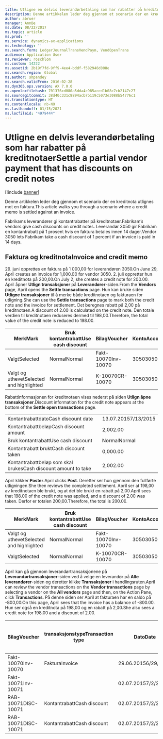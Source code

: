 ```yaml
---
title: Utligne en delvis leverandørbetaling som har rabatter på kreditnotaer
description: Denne artikkelen leder deg gjennom et scenario der en kreditnota utlignes mot en faktura.
author: abruer
manager: AnnBe
ms.date: 08/22/2017
ms.topic: article
ms.prod: ''
ms.service: dynamics-ax-applications
ms.technology: ''
ms.search.form: LedgerJournalTransVendPaym, VendOpenTrans
audience: Application User
ms.reviewer: roschlom
ms.custom: 14222
ms.assetid: 2b19f7fd-9ff9-4ee4-bddf-f582946d008e
ms.search.region: Global
ms.author: shpandey
ms.search.validFrom: 2016-02-28
ms.dyn365.ops.version: AX 7.0.0
ms.openlocfilehash: 701376cd080a5dda4c985aced1b08c7cb2147c27
ms.sourcegitcommit: 38d40c331c8894acb7b119c5073e3088b54776c1
ms.translationtype: HT
ms.contentlocale: nb-NO
ms.lasthandoff: 01/15/2021
ms.locfileid: "4979444"
---
```

# <a name="settle-a-partial-vendor-payment-that-has-discounts-on-credit-notes"></a><span data-ttu-id="a0e18-103">Utligne en delvis leverandørbetaling som har rabatter på kreditnotaer</span><span class="sxs-lookup"><span data-stu-id="a0e18-103">Settle a partial vendor payment that has discounts on credit notes</span></span>

[!include [banner](../includes/banner.md)]

<span data-ttu-id="a0e18-104">Denne artikkelen leder deg gjennom et scenario der en kreditnota utlignes mot en faktura.</span><span class="sxs-lookup"><span data-stu-id="a0e18-104">This article walks you through a scenario where a credit memo is settled against an invoice.</span></span>

<span data-ttu-id="a0e18-105">Fabrikams leverandører gi kontantrabatter på kreditnotaer.</span><span class="sxs-lookup"><span data-stu-id="a0e18-105">Fabrikam’s vendors give cash discounts on credit notes.</span></span> <span data-ttu-id="a0e18-106">Leverandør 3050 gir Fabrikam en kontantrabatt på 1 prosent hvis en faktura betales innen 14 dager.</span><span class="sxs-lookup"><span data-stu-id="a0e18-106">Vendor 3050 lets Fabrikam take a cash discount of 1 percent if an invoice is paid in 14 days.</span></span>

## <a name="invoice-and-credit-memo"></a><span data-ttu-id="a0e18-107">Faktura og kreditnota</span><span class="sxs-lookup"><span data-stu-id="a0e18-107">Invoice and credit memo</span></span>
<span data-ttu-id="a0e18-108">29. juni opprettes en faktura på 1 000,00 for leverandøren 3050.</span><span class="sxs-lookup"><span data-stu-id="a0e18-108">On June 29, April creates an invoice for 1,000.00 for vendor 3050.</span></span> <span data-ttu-id="a0e18-109">2. juli oppretter hun en kreditnota på 200,00.</span><span class="sxs-lookup"><span data-stu-id="a0e18-109">On July 2, she creates a credit note for 200.00.</span></span> <span data-ttu-id="a0e18-110">April åpner **Utlign transaksjoner** på **Leverandører**-siden.</span><span class="sxs-lookup"><span data-stu-id="a0e18-110">From the **Vendors** page, April opens the **Settle transactions** page.</span></span> <span data-ttu-id="a0e18-111">Hun kan bruke siden **Utligne transaksjoner** til å merke både kreditnotaen og fakturaen for utligning.</span><span class="sxs-lookup"><span data-stu-id="a0e18-111">She can use the **Settle transactions** page to mark both the credit note and the invoice for settlement.</span></span> <span data-ttu-id="a0e18-112">Det beregnes rabatt på 2,00 på kreditnotaen.</span><span class="sxs-lookup"><span data-stu-id="a0e18-112">A discount of 2.00 is calculated on the credit note.</span></span> <span data-ttu-id="a0e18-113">Den totale verdien til kreditnotaen reduseres dermed til 198,00.</span><span class="sxs-lookup"><span data-stu-id="a0e18-113">Therefore, the total value of the credit note is reduced to 198.00.</span></span>

| <span data-ttu-id="a0e18-114">Merk</span><span class="sxs-lookup"><span data-stu-id="a0e18-114">Mark</span></span>                     | <span data-ttu-id="a0e18-115">Bruk kontantrabatt</span><span class="sxs-lookup"><span data-stu-id="a0e18-115">Use cash discount</span></span> | <span data-ttu-id="a0e18-116">Bilag</span><span class="sxs-lookup"><span data-stu-id="a0e18-116">Voucher</span></span>   | <span data-ttu-id="a0e18-117">Konto</span><span class="sxs-lookup"><span data-stu-id="a0e18-117">Account</span></span> | <span data-ttu-id="a0e18-118">Dato</span><span class="sxs-lookup"><span data-stu-id="a0e18-118">Date</span></span>      | <span data-ttu-id="a0e18-119">Forfallsdato</span><span class="sxs-lookup"><span data-stu-id="a0e18-119">Due date</span></span>  | <span data-ttu-id="a0e18-120">Faktura</span><span class="sxs-lookup"><span data-stu-id="a0e18-120">Invoice</span></span> | <span data-ttu-id="a0e18-121">Beløp i transaksjonsvaluta</span><span class="sxs-lookup"><span data-stu-id="a0e18-121">Amount in transaction currency</span></span> | <span data-ttu-id="a0e18-122">Valuta</span><span class="sxs-lookup"><span data-stu-id="a0e18-122">Currency</span></span> | <span data-ttu-id="a0e18-123">Beløp som skal utlignes</span><span class="sxs-lookup"><span data-stu-id="a0e18-123">Amount to settle</span></span> |
|--------------------------|-------------------|-----------|---------|-----------|-----------|---------|--------------------------------|----------|------------------|
| <span data-ttu-id="a0e18-124">Valgt</span><span class="sxs-lookup"><span data-stu-id="a0e18-124">Selected</span></span>                 | <span data-ttu-id="a0e18-125">Normal</span><span class="sxs-lookup"><span data-stu-id="a0e18-125">Normal</span></span>            | <span data-ttu-id="a0e18-126">Fakt-10070</span><span class="sxs-lookup"><span data-stu-id="a0e18-126">Inv-10070</span></span> | <span data-ttu-id="a0e18-127">3050</span><span class="sxs-lookup"><span data-stu-id="a0e18-127">3050</span></span>    | <span data-ttu-id="a0e18-128">29.06.2015</span><span class="sxs-lookup"><span data-stu-id="a0e18-128">6/29/2015</span></span> | <span data-ttu-id="a0e18-129">29.07.2015</span><span class="sxs-lookup"><span data-stu-id="a0e18-129">7/29/2015</span></span> | <span data-ttu-id="a0e18-130">10070</span><span class="sxs-lookup"><span data-stu-id="a0e18-130">10070</span></span>   | <span data-ttu-id="a0e18-131">-1 000,00</span><span class="sxs-lookup"><span data-stu-id="a0e18-131">-1,000.00</span></span>                      | <span data-ttu-id="a0e18-132">USD</span><span class="sxs-lookup"><span data-stu-id="a0e18-132">USD</span></span>      | <span data-ttu-id="a0e18-133">-990,00</span><span class="sxs-lookup"><span data-stu-id="a0e18-133">-990.00</span></span>          |
| <span data-ttu-id="a0e18-134">Valgt og uthevet</span><span class="sxs-lookup"><span data-stu-id="a0e18-134">Selected and highlighted</span></span> | <span data-ttu-id="a0e18-135">Normal</span><span class="sxs-lookup"><span data-stu-id="a0e18-135">Normal</span></span>            | <span data-ttu-id="a0e18-136">K-10070</span><span class="sxs-lookup"><span data-stu-id="a0e18-136">CR-10070</span></span>  | <span data-ttu-id="a0e18-137">3050</span><span class="sxs-lookup"><span data-stu-id="a0e18-137">3050</span></span>    | <span data-ttu-id="a0e18-138">02.07.2015</span><span class="sxs-lookup"><span data-stu-id="a0e18-138">7/2/2015</span></span>  | <span data-ttu-id="a0e18-139">29.07.2015</span><span class="sxs-lookup"><span data-stu-id="a0e18-139">7/29/2015</span></span> |         | <span data-ttu-id="a0e18-140">200,00</span><span class="sxs-lookup"><span data-stu-id="a0e18-140">200.00</span></span>                         | <span data-ttu-id="a0e18-141">USD</span><span class="sxs-lookup"><span data-stu-id="a0e18-141">USD</span></span>      | <span data-ttu-id="a0e18-142">198,00</span><span class="sxs-lookup"><span data-stu-id="a0e18-142">198.00</span></span>           |

<span data-ttu-id="a0e18-143">Rabattinformasjonen for kreditnotaen vises nederst på siden **Utlign åpne transaksjoner**.</span><span class="sxs-lookup"><span data-stu-id="a0e18-143">Discount information for the credit note appears at the bottom of the **Settle open transactions** page.</span></span>

|                              |           |
|------------------------------|-----------|
| <span data-ttu-id="a0e18-144">Kontantrabattdato</span><span class="sxs-lookup"><span data-stu-id="a0e18-144">Cash discount date</span></span>           | <span data-ttu-id="a0e18-145">13.07.2015</span><span class="sxs-lookup"><span data-stu-id="a0e18-145">7/13/2015</span></span> |
| <span data-ttu-id="a0e18-146">Kontantrabattbeløp</span><span class="sxs-lookup"><span data-stu-id="a0e18-146">Cash discount amount</span></span>         | <span data-ttu-id="a0e18-147">2,00</span><span class="sxs-lookup"><span data-stu-id="a0e18-147">2.00</span></span>      |
| <span data-ttu-id="a0e18-148">Bruk kontantrabatt</span><span class="sxs-lookup"><span data-stu-id="a0e18-148">Use cash discount</span></span>            | <span data-ttu-id="a0e18-149">Normal</span><span class="sxs-lookup"><span data-stu-id="a0e18-149">Normal</span></span>    |
| <span data-ttu-id="a0e18-150">Kontantrabatt brukt</span><span class="sxs-lookup"><span data-stu-id="a0e18-150">Cash discount taken</span></span>          | <span data-ttu-id="a0e18-151">0,00</span><span class="sxs-lookup"><span data-stu-id="a0e18-151">0.00</span></span>      |
| <span data-ttu-id="a0e18-152">Kontantrabattbeløp som skal brukes</span><span class="sxs-lookup"><span data-stu-id="a0e18-152">Cash discount amount to take</span></span> | <span data-ttu-id="a0e18-153">2,00</span><span class="sxs-lookup"><span data-stu-id="a0e18-153">2.00</span></span>      |

<span data-ttu-id="a0e18-154">April klikker **Poster**.</span><span class="sxs-lookup"><span data-stu-id="a0e18-154">April clicks **Post**.</span></span> <span data-ttu-id="a0e18-155">Deretter ser hun gjennom den fullførte utligningen.</span><span class="sxs-lookup"><span data-stu-id="a0e18-155">She then reviews the completed settlement.</span></span> <span data-ttu-id="a0e18-156">April ser at 198,00 av kreditnotaen ble brukt, og at det ble brukt en rabatt på 2,00.</span><span class="sxs-lookup"><span data-stu-id="a0e18-156">April sees that 198.00 of the credit note was applied, and a discount of 2.00 was taken.</span></span> <span data-ttu-id="a0e18-157">Derfor er totalen 200,00.</span><span class="sxs-lookup"><span data-stu-id="a0e18-157">Therefore, the total is 200.00.</span></span>

| <span data-ttu-id="a0e18-158">Merk</span><span class="sxs-lookup"><span data-stu-id="a0e18-158">Mark</span></span>                     | <span data-ttu-id="a0e18-159">Bruk kontantrabatt</span><span class="sxs-lookup"><span data-stu-id="a0e18-159">Use cash discount</span></span> | <span data-ttu-id="a0e18-160">Bilag</span><span class="sxs-lookup"><span data-stu-id="a0e18-160">Voucher</span></span>   | <span data-ttu-id="a0e18-161">Konto</span><span class="sxs-lookup"><span data-stu-id="a0e18-161">Account</span></span> | <span data-ttu-id="a0e18-162">Dato</span><span class="sxs-lookup"><span data-stu-id="a0e18-162">Date</span></span>      | <span data-ttu-id="a0e18-163">Forfallsdato</span><span class="sxs-lookup"><span data-stu-id="a0e18-163">Due date</span></span>  | <span data-ttu-id="a0e18-164">Faktura</span><span class="sxs-lookup"><span data-stu-id="a0e18-164">Invoice</span></span>  | <span data-ttu-id="a0e18-165">Beløp i transaksjonsvaluta</span><span class="sxs-lookup"><span data-stu-id="a0e18-165">Amount in transaction currency</span></span> | <span data-ttu-id="a0e18-166">Valuta</span><span class="sxs-lookup"><span data-stu-id="a0e18-166">Currency</span></span> | <span data-ttu-id="a0e18-167">Beløp som skal utlignes</span><span class="sxs-lookup"><span data-stu-id="a0e18-167">Amount to settle</span></span> |
|--------------------------|-------------------|-----------|---------|-----------|-----------|----------|--------------------------------|----------|------------------|
| <span data-ttu-id="a0e18-168">Valgt og uthevet</span><span class="sxs-lookup"><span data-stu-id="a0e18-168">Selected and highlighted</span></span> | <span data-ttu-id="a0e18-169">Normal</span><span class="sxs-lookup"><span data-stu-id="a0e18-169">Normal</span></span>            | <span data-ttu-id="a0e18-170">Fakt-10070</span><span class="sxs-lookup"><span data-stu-id="a0e18-170">Inv-10070</span></span> | <span data-ttu-id="a0e18-171">3050</span><span class="sxs-lookup"><span data-stu-id="a0e18-171">3050</span></span>    | <span data-ttu-id="a0e18-172">29.06.2015</span><span class="sxs-lookup"><span data-stu-id="a0e18-172">6/29/2015</span></span> | <span data-ttu-id="a0e18-173">29.07.2015</span><span class="sxs-lookup"><span data-stu-id="a0e18-173">7/29/2015</span></span> | <span data-ttu-id="a0e18-174">10070</span><span class="sxs-lookup"><span data-stu-id="a0e18-174">10070</span></span>    | <span data-ttu-id="a0e18-175">-1 000,00</span><span class="sxs-lookup"><span data-stu-id="a0e18-175">-1,000.00</span></span>                      | <span data-ttu-id="a0e18-176">USD</span><span class="sxs-lookup"><span data-stu-id="a0e18-176">USD</span></span>      | <span data-ttu-id="a0e18-177">-200,00</span><span class="sxs-lookup"><span data-stu-id="a0e18-177">-200.00</span></span>          |
| <span data-ttu-id="a0e18-178">Valgt</span><span class="sxs-lookup"><span data-stu-id="a0e18-178">Selected</span></span>                 | <span data-ttu-id="a0e18-179">Normal</span><span class="sxs-lookup"><span data-stu-id="a0e18-179">Normal</span></span>            | <span data-ttu-id="a0e18-180">K-10070</span><span class="sxs-lookup"><span data-stu-id="a0e18-180">CR-10070</span></span>  | <span data-ttu-id="a0e18-181">3050</span><span class="sxs-lookup"><span data-stu-id="a0e18-181">3050</span></span>    | <span data-ttu-id="a0e18-182">02.07.2015</span><span class="sxs-lookup"><span data-stu-id="a0e18-182">7/2/2015</span></span>  | <span data-ttu-id="a0e18-183">29.07.2015</span><span class="sxs-lookup"><span data-stu-id="a0e18-183">7/29/2015</span></span> | <span data-ttu-id="a0e18-184">K-10070</span><span class="sxs-lookup"><span data-stu-id="a0e18-184">CR-10070</span></span> | <span data-ttu-id="a0e18-185">200,00</span><span class="sxs-lookup"><span data-stu-id="a0e18-185">200.00</span></span>                         | <span data-ttu-id="a0e18-186">USD</span><span class="sxs-lookup"><span data-stu-id="a0e18-186">USD</span></span>      | <span data-ttu-id="a0e18-187">198,00</span><span class="sxs-lookup"><span data-stu-id="a0e18-187">198.00</span></span>           |

<span data-ttu-id="a0e18-188">April kan gå gjennom leverandørtransaksjonene på **Leverandørtransaksjoner**-siden ved å velge en leverandør på **Alle leverandører**-siden og deretter klikke **Transaksjoner** i handlingsruten.</span><span class="sxs-lookup"><span data-stu-id="a0e18-188">April can review the vendor transactions on the **Vendor transactions** page by selecting a vendor on the **All vendors** page and then, on the Action Pane, click **Transactions**.</span></span> <span data-ttu-id="a0e18-189">På denne siden ser April at fakturaen har en saldo på -800,00.</span><span class="sxs-lookup"><span data-stu-id="a0e18-189">On this page, April sees that the invoice has a balance of -800.00.</span></span> <span data-ttu-id="a0e18-190">Hun ser også en kreditnota på 198,00 og en rabatt på 2,00.</span><span class="sxs-lookup"><span data-stu-id="a0e18-190">She also sees a credit note for 198.00 and a discount of 2.00.</span></span>

| <span data-ttu-id="a0e18-191">Bilag</span><span class="sxs-lookup"><span data-stu-id="a0e18-191">Voucher</span></span>    | <span data-ttu-id="a0e18-192">transaksjonstype</span><span class="sxs-lookup"><span data-stu-id="a0e18-192">Transaction type</span></span> | <span data-ttu-id="a0e18-193">Dato</span><span class="sxs-lookup"><span data-stu-id="a0e18-193">Date</span></span>      | <span data-ttu-id="a0e18-194">Faktura</span><span class="sxs-lookup"><span data-stu-id="a0e18-194">Invoice</span></span> | <span data-ttu-id="a0e18-195">Beløp i transaksjonsvaluta, debet</span><span class="sxs-lookup"><span data-stu-id="a0e18-195">Amount in transaction currency debit</span></span> | <span data-ttu-id="a0e18-196">Beløp i transaksjonsvaluta, kredit</span><span class="sxs-lookup"><span data-stu-id="a0e18-196">Amount in transaction currency credit</span></span> | <span data-ttu-id="a0e18-197">Saldo</span><span class="sxs-lookup"><span data-stu-id="a0e18-197">Balance</span></span> | <span data-ttu-id="a0e18-198">Valuta</span><span class="sxs-lookup"><span data-stu-id="a0e18-198">Currency</span></span> |
|------------|------------------|-----------|---------|--------------------------------------|---------------------------------------|---------|----------|
| <span data-ttu-id="a0e18-199">Fakt-10070</span><span class="sxs-lookup"><span data-stu-id="a0e18-199">Inv-10070</span></span>  | <span data-ttu-id="a0e18-200">Faktura</span><span class="sxs-lookup"><span data-stu-id="a0e18-200">Invoice</span></span>          | <span data-ttu-id="a0e18-201">29.06.2015</span><span class="sxs-lookup"><span data-stu-id="a0e18-201">6/29/2015</span></span> | <span data-ttu-id="a0e18-202">10070</span><span class="sxs-lookup"><span data-stu-id="a0e18-202">10070</span></span>   |                                      | <span data-ttu-id="a0e18-203">1 000,00</span><span class="sxs-lookup"><span data-stu-id="a0e18-203">1,000.00</span></span>                              | <span data-ttu-id="a0e18-204">-800.00</span><span class="sxs-lookup"><span data-stu-id="a0e18-204">-800.00</span></span> | <span data-ttu-id="a0e18-205">USD</span><span class="sxs-lookup"><span data-stu-id="a0e18-205">USD</span></span>      |
| <span data-ttu-id="a0e18-206">Fakt-10071</span><span class="sxs-lookup"><span data-stu-id="a0e18-206">Inv-10071</span></span>  |                  | <span data-ttu-id="a0e18-207">02.07.2015</span><span class="sxs-lookup"><span data-stu-id="a0e18-207">7/2/2015</span></span>  | <span data-ttu-id="a0e18-208">K10071</span><span class="sxs-lookup"><span data-stu-id="a0e18-208">CR10071</span></span> | <span data-ttu-id="a0e18-209">200,00</span><span class="sxs-lookup"><span data-stu-id="a0e18-209">200.00</span></span>                               |                                       | <span data-ttu-id="a0e18-210">0,00</span><span class="sxs-lookup"><span data-stu-id="a0e18-210">0.00</span></span>    | <span data-ttu-id="a0e18-211">USD</span><span class="sxs-lookup"><span data-stu-id="a0e18-211">USD</span></span>      |
| <span data-ttu-id="a0e18-212">RAB-10071</span><span class="sxs-lookup"><span data-stu-id="a0e18-212">DISC-10071</span></span> |  <span data-ttu-id="a0e18-213">Kontantrabatt</span><span class="sxs-lookup"><span data-stu-id="a0e18-213">Cash discount</span></span>   | <span data-ttu-id="a0e18-214">02.07.2015</span><span class="sxs-lookup"><span data-stu-id="a0e18-214">7/2/2015</span></span>  |         | <span data-ttu-id="a0e18-215">2,00</span><span class="sxs-lookup"><span data-stu-id="a0e18-215">2.00</span></span>                                 |                                       | <span data-ttu-id="a0e18-216">0,00</span><span class="sxs-lookup"><span data-stu-id="a0e18-216">0.00</span></span>    | <span data-ttu-id="a0e18-217">USD</span><span class="sxs-lookup"><span data-stu-id="a0e18-217">USD</span></span>      |
| <span data-ttu-id="a0e18-218">RAB-10071</span><span class="sxs-lookup"><span data-stu-id="a0e18-218">DISC-10071</span></span> |  <span data-ttu-id="a0e18-219">Kontantrabatt</span><span class="sxs-lookup"><span data-stu-id="a0e18-219">Cash discount</span></span>   | <span data-ttu-id="a0e18-220">02.07.2015</span><span class="sxs-lookup"><span data-stu-id="a0e18-220">7/2/2015</span></span>  |         |                                      | <span data-ttu-id="a0e18-221">2,00</span><span class="sxs-lookup"><span data-stu-id="a0e18-221">2.00</span></span>                                  | <span data-ttu-id="a0e18-222">0,00</span><span class="sxs-lookup"><span data-stu-id="a0e18-222">0.00</span></span>    | <span data-ttu-id="a0e18-223">USD</span><span class="sxs-lookup"><span data-stu-id="a0e18-223">USD</span></span>      |





